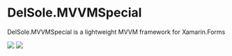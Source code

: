 # DelSole.MVVMSpecial

DelSole.MVVMSpecial is a lightweight MVVM framework for Xamarin.Forms



![](https://img.shields.io/badge/release-stable-brightgreen.svg) ![](https://img.shields.io/badge/NuGet-1.0.0-orange.svg)
